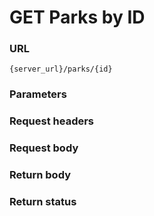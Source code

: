 # GET Parks by ID

### URL

```
{server_url}/parks/{id}
```

### Parameters

### Request headers

### Request body

### Return body

### Return status
